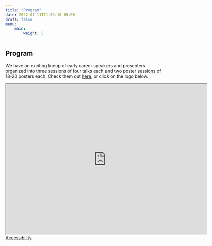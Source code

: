 ```yaml
---
title: "Program"
date: 2022-01-11T11:52:10-05:00
draft: false
menu:
    main:
        weight: 5
---
```


## Program

We have an exciting lineup of early career speakers and presenters organized into three sessions of four talks each and two poster sessions of 18-20 posters each. Check them out [here](https://drive.google.com/file/d/1h2tZgrwUErTjn3iYxng0xPsynBHJmmRC/view), or click on the logo below.

<iframe src="https://drive.google.com/file/d/1h2tZgrwUErTjn3iYxng0xPsynBHJmmRC/preview" width="640" height="480" allow="autoplay"></iframe>

<!-- {{< figure src="NEGBlogo.jpg" link="https://drive.google.com/file/d/1vAtOfpoD-LokEOuGuXiYyqTebcyYJaS5/view" caption="Logo by Ellen Lalk" width="500">}} -->

<!-- {{< fig figcaption="*Logo by Ellen Lalk*">}}
{{< image src="NEGBlogo.jpg" >}}
{{< /fig >}} -->

<footer>
 <a href="https://accessibility.mit.edu">Accessibility</a>
</footer>
